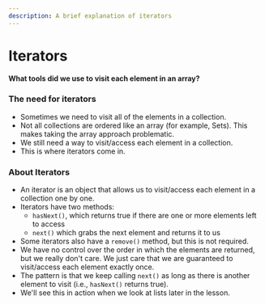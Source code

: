 ```yaml
---
description: A brief explanation of iterators
---
```


# Iterators

**What tools did we use to visit each element in an array?**

### The need for iterators

* Sometimes we need to visit all of the elements in a collection.
* Not all collections are ordered like an array \(for example, Sets\). This makes taking the array approach problematic.
* We still need a way to visit/access each element in a collection.
* This is where iterators come in.

### About Iterators

* An iterator is an object that allows us to visit/access each element in a collection one by one.
* Iterators have two methods:
  * `hasNext()`, which returns true if there are one or more elements left to access
  * `next()` which grabs the next element and returns it to us
* Some iterators also have a `remove()` method, but this is not required.
* We have no control over the order in which the elements are returned, but we really don't care. We just care that we are guaranteed to visit/access each element exactly once.
* The pattern is that we keep calling `next()` as long as there is another element to visit \(i.e., `hasNext()` returns true\).
* We'll see this in action when we look at lists later in the lesson.

